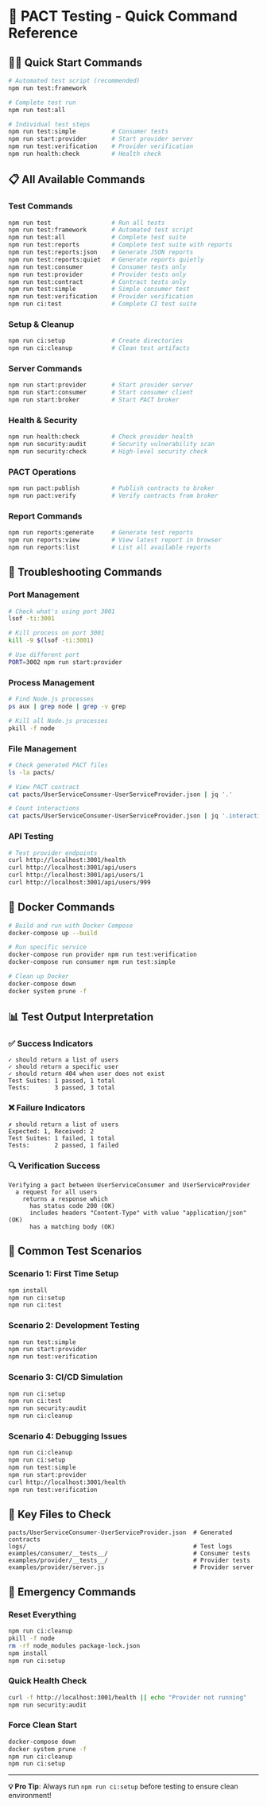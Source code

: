 # 🚀 PACT Testing - Quick Command Reference

## 🏃‍♂️ Quick Start Commands

```bash
# Automated test script (recommended)
npm run test:framework

# Complete test run
npm run test:all

# Individual test steps
npm run test:simple          # Consumer tests
npm run start:provider       # Start provider server
npm run test:verification    # Provider verification
npm run health:check         # Health check
```

## 📋 All Available Commands

### Test Commands
```bash
npm run test                 # Run all tests
npm run test:framework       # Automated test script
npm run test:all             # Complete test suite
npm run test:reports         # Complete test suite with reports
npm run test:reports:json    # Generate JSON reports
npm run test:reports:quiet   # Generate reports quietly
npm run test:consumer        # Consumer tests only
npm run test:provider        # Provider tests only
npm run test:contract        # Contract tests only
npm run test:simple          # Simple consumer test
npm run test:verification    # Provider verification
npm run ci:test              # Complete CI test suite
```

### Setup & Cleanup
```bash
npm run ci:setup             # Create directories
npm run ci:cleanup           # Clean test artifacts
```

### Server Commands
```bash
npm run start:provider       # Start provider server
npm run start:consumer       # Start consumer client
npm run start:broker         # Start PACT broker
```

### Health & Security
```bash
npm run health:check         # Check provider health
npm run security:audit       # Security vulnerability scan
npm run security:check       # High-level security check
```

### PACT Operations
```bash
npm run pact:publish         # Publish contracts to broker
npm run pact:verify          # Verify contracts from broker
```

### Report Commands
```bash
npm run reports:generate     # Generate test reports
npm run reports:view         # View latest report in browser
npm run reports:list         # List all available reports
```

## 🔧 Troubleshooting Commands

### Port Management
```bash
# Check what's using port 3001
lsof -ti:3001

# Kill process on port 3001
kill -9 $(lsof -ti:3001)

# Use different port
PORT=3002 npm run start:provider
```

### Process Management
```bash
# Find Node.js processes
ps aux | grep node | grep -v grep

# Kill all Node.js processes
pkill -f node
```

### File Management
```bash
# Check generated PACT files
ls -la pacts/

# View PACT contract
cat pacts/UserServiceConsumer-UserServiceProvider.json | jq '.'

# Count interactions
cat pacts/UserServiceConsumer-UserServiceProvider.json | jq '.interactions | length'
```

### API Testing
```bash
# Test provider endpoints
curl http://localhost:3001/health
curl http://localhost:3001/api/users
curl http://localhost:3001/api/users/1
curl http://localhost:3001/api/users/999
```

## 🐳 Docker Commands

```bash
# Build and run with Docker Compose
docker-compose up --build

# Run specific service
docker-compose run provider npm run test:verification
docker-compose run consumer npm run test:simple

# Clean up Docker
docker-compose down
docker system prune -f
```

## 📊 Test Output Interpretation

### ✅ Success Indicators
```
✓ should return a list of users
✓ should return a specific user
✓ should return 404 when user does not exist
Test Suites: 1 passed, 1 total
Tests:       3 passed, 3 total
```

### ❌ Failure Indicators
```
✗ should return a list of users
Expected: 1, Received: 2
Test Suites: 1 failed, 1 total
Tests:       2 passed, 1 failed
```

### 🔍 Verification Success
```
Verifying a pact between UserServiceConsumer and UserServiceProvider
  a request for all users
    returns a response which
      has status code 200 (OK)
      includes headers "Content-Type" with value "application/json" (OK)
      has a matching body (OK)
```

## 🎯 Common Test Scenarios

### Scenario 1: First Time Setup
```bash
npm install
npm run ci:setup
npm run ci:test
```

### Scenario 2: Development Testing
```bash
npm run test:simple
npm run start:provider
npm run test:verification
```

### Scenario 3: CI/CD Simulation
```bash
npm run ci:setup
npm run ci:test
npm run security:audit
npm run ci:cleanup
```

### Scenario 4: Debugging Issues
```bash
npm run ci:cleanup
npm run ci:setup
npm run test:simple
npm run start:provider
curl http://localhost:3001/health
npm run test:verification
```

## 📁 Key Files to Check

```
pacts/UserServiceConsumer-UserServiceProvider.json  # Generated contracts
logs/                                               # Test logs
examples/consumer/__tests__/                        # Consumer tests
examples/provider/__tests__/                        # Provider tests
examples/provider/server.js                         # Provider server
```

## 🚨 Emergency Commands

### Reset Everything
```bash
npm run ci:cleanup
pkill -f node
rm -rf node_modules package-lock.json
npm install
npm run ci:setup
```

### Quick Health Check
```bash
curl -f http://localhost:3001/health || echo "Provider not running"
npm run security:audit
```

### Force Clean Start
```bash
docker-compose down
docker system prune -f
npm run ci:cleanup
npm run ci:setup
```

---

**💡 Pro Tip**: Always run `npm run ci:setup` before testing to ensure clean environment!
